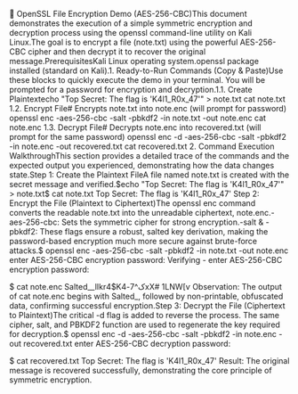 🔐 OpenSSL File Encryption Demo (AES-256-CBC)This document demonstrates the execution of a simple symmetric encryption and decryption process using the openssl command-line utility on Kali Linux.The goal is to encrypt a file (note.txt) using the powerful AES-256-CBC cipher and then decrypt it to recover the original message.PrerequisitesKali Linux operating system.openssl package installed (standard on Kali).1. Ready-to-Run Commands (Copy & Paste)Use these blocks to quickly execute the demo in your terminal. You will be prompted for a password for encryption and decryption.1.1. Create Plaintextecho "Top Secret: The flag is 'K4l1_R0x_47'" > note.txt cat note.txt 1.2. Encrypt File# Encrypts note.txt into note.enc (will prompt for password) openssl enc -aes-256-cbc -salt -pbkdf2 -in note.txt -out note.enc cat note.enc 1.3. Decrypt File# Decrypts note.enc into recovered.txt (will prompt for the same password) openssl enc -d -aes-256-cbc -salt -pbkdf2 -in note.enc -out recovered.txt cat recovered.txt 2. Command Execution WalkthroughThis section provides a detailed trace of the commands and the expected output you experienced, demonstrating how the data changes state.Step 1: Create the Plaintext FileA file named note.txt is created with the secret message and verified.$echo "Top Secret: The flag is 'K4l1_R0x_47'" > note.txt$ cat note.txt Top Secret: The flag is 'K4l1_R0x_47' Step 2: Encrypt the File (Plaintext to Ciphertext)The openssl enc command converts the readable note.txt into the unreadable ciphertext, note.enc.-aes-256-cbc: Sets the symmetric cipher for strong encryption.-salt & -pbkdf2: These flags ensure a robust, salted key derivation, making the password-based encryption much more secure against brute-force attacks.$ openssl enc -aes-256-cbc -salt -pbkdf2 -in note.txt -out note.enc enter AES-256-CBC encryption password: Verifying - enter AES-256-CBC encryption password:

$ cat note.enc Salted__lIkr4$Kک^7-4xX# 1LNW[ѵ Observation: The output of cat note.enc begins with Salted_, followed by non-printable, obfuscated data, confirming successful encryption.Step 3: Decrypt the File (Ciphertext to Plaintext)The critical -d flag is added to reverse the process. The same cipher, salt, and PBKDF2 function are used to regenerate the key required for decryption.$ openssl enc -d -aes-256-cbc -salt -pbkdf2 -in note.enc -out recovered.txt enter AES-256-CBC decryption password:

$ cat recovered.txt Top Secret: The flag is 'K4l1_R0x_47' Result: The original message is recovered successfully, demonstrating the core principle of symmetric encryption.
